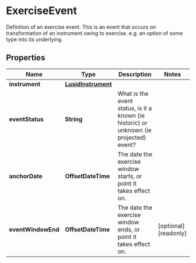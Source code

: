 

# ExerciseEvent

Definition of an exercise event.  This is an event that occurs on transformation of an instrument owing to exercise. e.g. an option of  some type into its underlying.

## Properties

| Name | Type | Description | Notes |
|------------ | ------------- | ------------- | -------------|
|**instrument** | [**LusidInstrument**](LusidInstrument.md) |  |  |
|**eventStatus** | **String** | What is the event status, is it a known (ie historic) or unknown (ie projected) event? |  |
|**anchorDate** | **OffsetDateTime** | The date the exercise window starts, or point it takes effect on. |  |
|**eventWindowEnd** | **OffsetDateTime** | The date the exercise window ends, or point it takes effect on. |  [optional] [readonly] |



